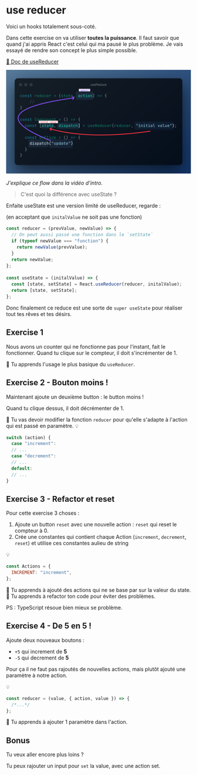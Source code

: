 # use reducer

Voici un hooks totalement sous-coté.

Dans cette exercise on va utiliser **toutes la puissance**. Il faut savoir que quand
j'ai appris React c'est celui qui ma pausé le plus problème. Je vais essayé
de rendre son concept le plus simple possible.

[📖 Doc de useReducer](https://beta.reactjs.org/apis/usereducer)

![react hooks flow](../../../public/assets/use-reduce-flow.png)

_J'explique ce flow dans la vidéo d'intro._

> C'est quoi la différence avec useState ?

Enfaite useState est une version limité de useReducer, regarde :

(en acceptant que `initalValue` ne soit pas une fonction)

```js
const reducer = (prevValue, newValue) => {
  // On peut aussi passé une fonction dans le `setState`
  if (typeof newValue === "function") {
    return newValue(prevValue);
  }
  return newValue;
};

const useState = (initalValue) => {
  const [state, setState] = React.useReducer(reducer, initalValue);
  return [state, setState];
};
```

Donc finalement ce reduce est une sorte de `super useState` pour
réaliser tout tes rêves et tes désirs.

## Exercise 1

Nous avons un counter qui ne fonctionne pas pour l'instant, fait
le fonctionner.
Quand tu clique sur le compteur, il doit s'incrémenter de 1.

💌 Tu apprends l'usage le plus basique du `useReducer`.

## Exercise 2 - Bouton moins !

Maintenant ajoute un deuxième button : le button moins !

Quand tu clique dessus, il doit décrémenter de 1.

🦁 Tu vas devoir modifier la fonction `reducer` pour qu'elle
s'adapte à l'action qui est passé en paramètre.
💡

```js
switch (action) {
  case "increment":
  // ...
  case "decrement":
  // ...
  default:
  // ...
}
```

## Exercise 3 - Refactor et reset

Pour cette exercise 3 choses :

1. Ajoute un button `reset` avec une nouvelle action : `reset` qui reset le compteur à 0.
2. Crée une constantes qui contient chaque Action (`increment`, `decrement`, `reset`) et utilise ces constantes aulieu de string

💡

```js
const Actions = {
  INCREMENT: "increment",
};
```

💌 Tu apprends à ajouté des actions qui ne se base par sur la valeur du state.
💌 Tu apprends à refactor ton code pour éviter des problèmes.

PS : TypeScript résoue bien mieux se problème.

## Exercise 4 - De 5 en 5 !

Ajoute deux nouveaux boutons :

- `+5` qui increment de **5**
- `-5` qui decrement de **5**

Pour ça il ne faut pas rajoutés de nouvelles actions, mais plutôt ajouté
une paramètre à notre action.

💡

```js
const reducer = (value, { action, value }) => {
  /*...*/
};
```

💌 Tu apprends à ajouter 1 paramètre dans l'action.

## Bonus

Tu veux aller encore plus loins ?

Tu peux rajouter un input pour `set` la value, avec une action set.
